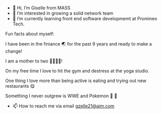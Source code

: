 - 👋 Hi, I’m Giselle from MASS
- 👀 I’m interested in growing a solid network team 
- 🌱 I’m currently learning front end software developmemt at Promineo Tech.

Fun facts about myself: 

I have been in the finiance 🌏 for the past 9 years and ready to make a change!  

I am a mother to two 🤴🏾👸🏾!

On my free time I love to hit the gym and destress at the yoga studio.

One thing I love more than being active is eating and trying out new restaurants 😋

Something I never outgrew is WWE and Pokemon 🙈 🙊

- 📫 How to reach me via email gzelle21@aim.com

<!---
gzelle21/gzelle21 is a ✨ special ✨ repository because its `README.md` (this file) appears on your GitHub profile.
You can click the Preview link to take a look at your changes.
--->
